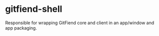 # gitfiend-shell

Responsible for wrapping GitFiend core and client in an app/window and app packaging.
